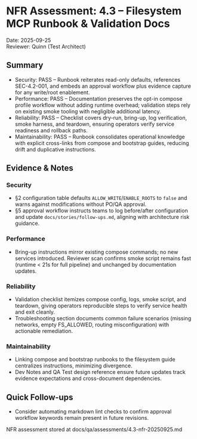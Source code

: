 # NFR Assessment: 4.3 – Filesystem MCP Runbook & Validation Docs

Date: 2025-09-25  
Reviewer: Quinn (Test Architect)

## Summary
- Security: PASS – Runbook reiterates read-only defaults, references SEC-4.2-001, and embeds an approval workflow plus evidence capture for any write/root enablement.
- Performance: PASS – Documentation preserves the opt-in compose profile workflow without adding runtime overhead; validation steps rely on existing smoke tooling with negligible additional latency.
- Reliability: PASS – Checklist covers dry-run, bring-up, log verification, smoke harness, and teardown, ensuring operators verify service readiness and rollback paths.
- Maintainability: PASS – Runbook consolidates operational knowledge with explicit cross-links from compose and bootstrap guides, reducing drift and duplicative instructions.

## Evidence & Notes

### Security
- §2 configuration table defaults `ALLOW_WRITE`/`ENABLE_ROOTS` to `false` and warns against modifications without PO/QA approval.
- §5 approval workflow instructs teams to log before/after configuration and update `docs/stories/follow-ups.md`, aligning with architecture risk guidance.

### Performance
- Bring-up instructions mirror existing compose commands; no new services introduced. Reviewer scan confirms smoke script remains fast (runtime < 21s for full pipeline) and unchanged by documentation updates.

### Reliability
- Validation checklist itemizes compose config, logs, smoke script, and teardown, giving operators reproducible steps to verify service health and exit cleanly.
- Troubleshooting section documents common failure scenarios (missing networks, empty FS_ALLOWED, routing misconfiguration) with actionable remediation.

### Maintainability
- Linking compose and bootstrap runbooks to the filesystem guide centralizes instructions, minimizing divergence.
- Dev Notes and QA Test design reference ensure future updates track evidence expectations and cross-document dependencies.

## Quick Follow-ups
- Consider automating markdown lint checks to confirm approval workflow keywords remain present in future revisions.

NFR assessment stored at docs/qa/assessments/4.3-nfr-20250925.md
